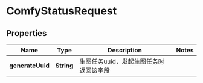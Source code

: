 

# ComfyStatusRequest


## Properties

| Name | Type | Description | Notes |
|------------ | ------------- | ------------- | -------------|
|**generateUuid** | **String** | 生图任务uuid，发起生图任务时返回该字段 |  |



